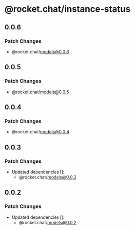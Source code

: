 # @rocket.chat/instance-status

## 0.0.6

### Patch Changes

- @rocket.chat/models@0.0.6

## 0.0.5

### Patch Changes

- @rocket.chat/models@0.0.5

## 0.0.4

### Patch Changes

- @rocket.chat/models@0.0.4

## 0.0.3

### Patch Changes

- Updated dependencies []:
  - @rocket.chat/models@0.0.3

## 0.0.2

### Patch Changes

- Updated dependencies []:
  - @rocket.chat/models@0.0.2
